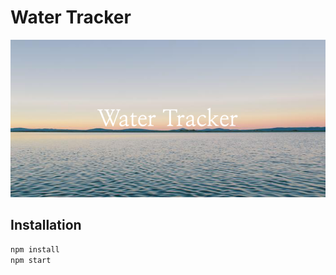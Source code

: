 # Water Tracker

![](img/Water_Tracker-2.png)
## Installation

```javascript
npm install
npm start
```
